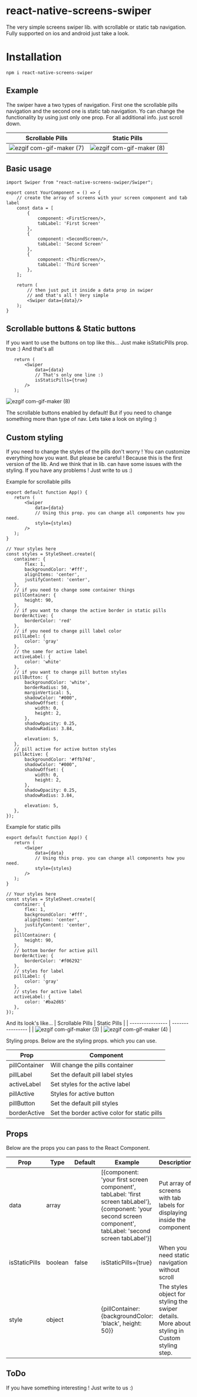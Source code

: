 # react-native-screens-swiper
The very simple screens swiper lib. with scrollable or static tab navigation. Fully supported on ios and android just take a look.

# Installation

``
npm i react-native-screens-swiper
``

## Example

The swiper have a two types of navigation. First one the scrollable pills navigation and the second one is static tab navigation.
Yo can change the functionality by using just only one prop. For all additional info. just scroll down.

| Scrollable Pills | Static Pills |
| ---------------- | ---------------- |
|![ezgif com-gif-maker (7)](https://user-images.githubusercontent.com/47904385/112822780-a9950600-9088-11eb-91db-3b713a59128b.gif) | ![ezgif com-gif-maker (8)](https://user-images.githubusercontent.com/47904385/112823107-21fbc700-9089-11eb-9cb9-a869e31f453a.gif) |

## Basic usage
```JS
import Swiper from "react-native-screens-swiper/Swiper";

export const YourComponent = () => {
    // create the array of screens with your screen component and tab label
    const data = [
        {
            component: <FirstScreen/>,
            tabLabel: 'First Screen'
        },
        {
            component: <SecondScreen/>,
            tabLabel: 'Second Screen'
        },
        {
            component: <ThirdScreen/>,
            tabLabel: 'Third Screen'
        },
    ];

    return (
        // then just put it inside a data prop in swiper 
        // and that's all ! Very simple 
        <Swiper data={data}/>
    );
}
```

## Scrollable buttons & Static buttons

If you want to use the buttons on top like this...
Just make isStaticPills prop. true :) And that's all
 ```JS
    return (
        <Swiper 
            data={data}
            // That's only one line :)
            isStaticPills={true}    
        />
    );
```
![ezgif com-gif-maker (8)](https://user-images.githubusercontent.com/47904385/112823107-21fbc700-9089-11eb-9cb9-a869e31f453a.gif) 

The scrollable buttons enabled by default! 
But if you need to change something more than type of nav. Lets take a look on styling :)

## Custom styling

If you need to change the styles of the pills don't worry ! You can customize everything how you want.
But please be careful ! Because this is the first version of the lib. And we think that in lib. can have some issues with the styling.
If you have any problems ! Just write to us :)

Example for scrollable pills

 ```JS
 export default function App() {
    return (
        <Swiper 
            data={data}
            // Using this prop. you can change all components how you need.
            style={styles}
        />
    );
}

// Your styles here
const styles = StyleSheet.create({
    container: {
        flex: 1,
        backgroundColor: '#fff',
        alignItems: 'center',
        justifyContent: 'center',
    },
    // if you need to change some container things
    pillContainer: {
        height: 90,
    },
    // if you want to change the active border in static pills
    borderActive: {
        borderColor: 'red'
    },
    // if you need to change pill label color
    pillLabel: {
        color: 'gray'
    },
    // the same for active label
    activeLabel: {
        color: 'white'
    },
    // if you want to change pill button styles
    pillButton: {
        backgroundColor: 'white',
        borderRadius: 50,
        marginVertical: 5,
        shadowColor: "#000",
        shadowOffset: {
            width: 0,
            height: 2,
        },
        shadowOpacity: 0.25,
        shadowRadius: 3.84,

        elevation: 5,
    },
    // pill active for active button styles
    pillActive: {
        backgroundColor: '#ffb74d',
        shadowColor: "#000",
        shadowOffset: {
            width: 0,
            height: 2,
        },
        shadowOpacity: 0.25,
        shadowRadius: 3.84,

        elevation: 5,
    },
});
```

Example for static pills

 ```JS
 export default function App() {
    return (
        <Swiper 
            data={data}
            // Using this prop. you can change all components how you need.
            style={styles}
        />
    );
}

// Your styles here
const styles = StyleSheet.create({
    container: {
        flex: 1,
        backgroundColor: '#fff',
        alignItems: 'center',
        justifyContent: 'center',
    },
    pillContainer: {
        height: 90,
    },
    // bottom border for active pill
    borderActive: {
        borderColor: '#f06292'
    },
    // styles for label 
    pillLabel: {
        color: 'gray'
    },
    // styles for active label
    activeLabel: {
        color: '#ba2d65'
    },
});
```

And its look's like... 
| Scrollable Pills | Static Pills |
| ---------------- | ---------------- |
| ![ezgif com-gif-maker (3)](https://user-images.githubusercontent.com/47904385/112870894-fdbadd00-90be-11eb-8b7a-322a913af2d1.gif) | ![ezgif com-gif-maker (4)](https://user-images.githubusercontent.com/47904385/112871240-5b4f2980-90bf-11eb-9f15-d9673f247ad6.gif) |

Styling props.
Below are the styling props. which you can use.

| Prop  | Component |
| ------------- | ------------- |
| pillContainer | Will change the pills container |
| pillLabel | Set the default pill label styles |
| activeLabel | Set styles for the active label |
| pillActive | Styles for active button |
| pillButton | Set the default pill styles |
| borderActive | Set the border active color for static pills |


## Props
Below are the props you can pass to the React Component.

| Prop  | Type | Default | Example | Description |
| ------------- | ------------- | ------------- | ------------- | ------------- |
| data  | array | | [{component: 'your first screen component', tabLabel: 'first screen tabLabel'}, {component: 'your second screen component', tabLabel: 'second screen tabLabel'}] | Put array of screens with tab labels for displaying inside the component |
| isStaticPills | boolean | false | isStaticPills={true} | When you need static navigation without scroll |
| style | object | | {pillContainer: {backgroundColor: 'black', height: 50}} | The styles object for styling the swiper details. More about styling in Custom styling step.|

## ToDo


If you have something interesting ! Just write to us :)
